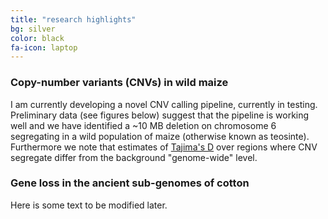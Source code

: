 ```yaml
---
title: "research highlights"
bg: silver
color: black
fa-icon: laptop
---
```


### Copy-number variants (CNVs) in wild maize


I am currently developing a novel CNV calling pipeline, currently in testing. Preliminary data (see figures below) suggest that the pipeline is working well and we have identified a ~10 MB deletion on chromosome 6 segregating in a wild population of maize (otherwise known as teosinte). 
Furthermore we note that estimates of [Tajima's D](https://en.wikipedia.org/wiki/Tajima's_D) over regions where CNV segregate differ from the background "genome-wide" level.


<script>
var img_urls = new Array();
img_urls[0] = "img/fig_2 copy.jpeg ";
img_urls[1] = "img/fig_6 copy.jpeg ";
var random = Math.ceil (Math.random() * img_urls.length) - 1;
var el = $$('div.pageImage')[0];
if (typeof(el) == 'object') el.setStyle('background-image', 'url(' +  img_urls[random] + ')');
</script>
                 
### Gene loss in the ancient sub-genomes of cotton  

Here is some text to be modified later.

<script>
  (function(i,s,o,g,r,a,m){i['GoogleAnalyticsObject']=r;i[r]=i[r]||function(){
  (i[r].q=i[r].q||[]).push(arguments)},i[r].l=1*new Date();a=s.createElement(o),
  m=s.getElementsByTagName(o)[0];a.async=1;a.src=g;m.parentNode.insertBefore(a,m)
  })(window,document,'script','//www.google-analytics.com/analytics.js','ga');

  ga('create', 'UA-64425631-1', 'auto');
  ga('send', 'pageview');

</script>

